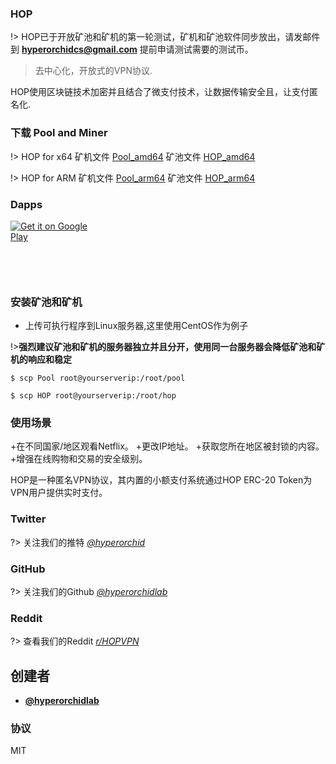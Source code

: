### HOP

!> HOP已于开放矿池和矿机的第一轮测试，矿机和矿池软件同步放出，请发邮件到 **hyperorchidcs@gmail.com** 提前申请测试需要的测试币。

> 去中心化，开放式的VPN协议.

HOP使用区块链技术加密并且结合了微支付技术，让数据传输安全且，让支付匿名化.

### 下载 Pool and Miner

!> HOP for x64
矿机文件  [Pool_amd64](_media/Pool_amd64 ':ignore')
矿池文件  [HOP_amd64](_media/HOP_amd64 ':ignore')


!> HOP for ARM
矿机文件  [Pool_arm64](_media/Pool_arm64 ':ignore')
矿池文件  [HOP_arm64](_media/HOP_arm64 ':ignore')

### Dapps


<a href='https://play.google.com/store/apps/details?id=com.hop.pirate&pcampaignid=pcampaignidMKT-Other-global-all-co-prtnr-py-PartBadge-Mar2515-1' style="width:135px;height:40px;display: inline-block;"><img alt='Get it on Google Play' src='https://play.google.com/intl/en_us/badges/static/images/badges/en_badge_web_generic.png'/></a>


<a href="https://apps.apple.com/us/app/%E6%B5%B7%E7%9B%97vn/id1521121265?mt=8" style="display:inline-block;overflow:hidden;background:url(https://linkmaker.itunes.apple.com/en-us/badge-lrg.svg?releaseDate=2020-07-20&kind=iossoftware&bubble=apple_music) no-repeat;width:135px;height:40px;"></a>



### 安装矿池和矿机

+ 上传可执行程序到Linux服务器,这里使用CentOS作为例子

!>**强烈建议矿池和矿机的服务器独立并且分开，使用同一台服务器会降低矿池和矿机的响应和稳定**

```console
$ scp Pool root@yourserverip:/root/pool
```

```console
$ scp HOP root@yourserverip:/root/hop
```

### 使用场景

+在不同国家/地区观看Netflix。
+更改IP地址。
+获取您所在地区被封锁的内容。
+增强在线购物和交易的安全级别。

HOP是一种匿名VPN协议，其内置的小额支付系统通过HOP ERC-20 Token为VPN用户提供实时支付。

### Twitter
?> 关注我们的推特 *[@hyperorchid ](https://twitter.com/hyperorchid)*
### GitHub
?> 关注我们的Github *[@hyperorchidlab ](https://github.com/hyperorchidlab/)*
### Reddit
?> 查看我们的Reddit *[r/HOPVPN ](https://www.reddit.com/r/HOPVPN/)*


## 创建者
- **[@hyperorchidlab](https://github.com/hyperorchidlab/)**

### 协议

MIT